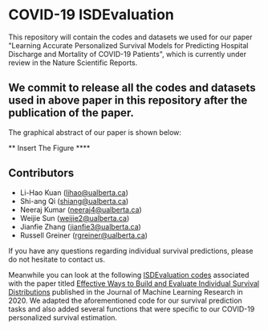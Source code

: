 # COVID-19 ISDEvaluation
This repository will contain the codes and datasets we used for our paper "Learning Accurate Personalized Survival Models for Predicting Hospital Discharge and Mortality of COVID-19 Patients", which is currently under review in the Nature Scientific Reports. 

## We commit to release all the codes and datasets used in above paper in this repository after the publication of the paper.

The graphical abstract of our paper is shown below:

** Insert The Figure ****


## Contributors

- Li-Hao Kuan (lihao@ualberta.ca)
- Shi-ang Qi (shiang@ualberta.ca)
- Neeraj Kumar (neeraj4@ualberta.ca)
- Weijie Sun (weijie2@ualberta.ca)
- Jianfie Zhang (jianfie3@ualberta.ca)
- Russell Greiner (rgreiner@ualberta.ca)

If you have any questions regarding individual survival predictions, please do not hesitate to contact us.



Meanwhile you can look at the following [ISDEvaluation codes](https://github.com/haiderstats/ISDEvaluation) associated with the paper titled [Effective Ways to Build and Evaluate Individual Survival Distributions](https://www.jmlr.org/papers/volume21/18-772/18-772.pdf) published in the Journal of Machine Learning Research in 2020. We adapted the aforementioned code for our survival prediction tasks and also added several functions that were specific to our COVID-19 personalized survival estimation. 
